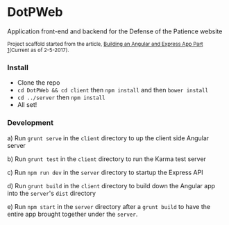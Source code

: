 # DotPWeb

Application front-end and backend for the Defense of the Patience website

<sub>Project scaffold started from the article, [Building an Angular and Express App Part 1](http://start.jcolemorrison.com/building-an-angular-and-express-app-part-1/)(Current as of 2-5-2017).</sub>


### Install
* Clone the repo
* `cd DotPWeb && cd client` then `npm install` and then `bower install`
* `cd ../server` then `npm install`
* All set!

### Development

a) Run `grunt serve` in the `client` directory to up the client side Angular server

b) Run `grunt test` in the `client` directory to run the Karma test server

c) Run `npm run dev` in the `server` directory to startup the Express API

d) Run `grunt build` in the `client` directory to build down the Angular app into the `server`'s `dist` directory

e) Run `npm start` in the `server` directory after a `grunt build` to have the entire app brought together under the `server`.
